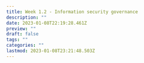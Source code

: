 ```yaml
---
title: Week 1.2 - Information security governance
description: ""
date: 2023-01-08T22:19:28.461Z
preview: ""
draft: false
tags: ""
categories: ""
lastmod: 2023-01-08T23:21:48.503Z
---
```

